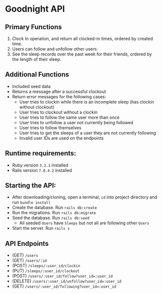 # Goodnight API

## Primary Functions
1. Clock In operation, and return all clocked-in times, ordered by created time.
2. Users can follow and unfollow other users.
3. See the sleep records over the past week for their friends, ordered by the length of their sleep.

## Additional Functions
* Included seed data
* Returns a message after a successful clockout
* Return error messages for the following cases:
  * User tries to clockin while there is an incomplete sleep (has clockin without clockout)
  * User tries to clockout without a clockin
  * User tries to follow the same user more than once
  * User tries to unfollow a user not currently being followed
  * User tries to follow themselves
  * User tries to get the sleeps of a user they are not currently following
  * Invalid user IDs are used on the endpoints

## Runtime requirements:
* Ruby version `3.2.1` installed
* Rails version `7.0.4.2` installed

## Starting the API:
* After downloading/cloning, open a terminal, `cd` into project directory and run `bundle install`
* Create the database. Run `rails db:create`
* Run the migrations. Run `rails db:migrate`
* Seed the database. Run `rails db:seed`
  * All seeded `Users` have `Sleeps` but not all are following other `Users`
* Start the server. Run `rails s`

## API Endpoints
* (GET) `/users`
* (GET) `/users/:id`
* (POST) `/sleeps/:user_id/clockin`
* (PUT) `/sleeps/:user_id/clockout`
* (POST) `/users/:user_id/follow?user_id=:user_id`
* (DELETE) `/users/:user_id/unfollow?user_id=:user_id`
* (GET) `/users/:user_id/following?user_id=:user_id`

